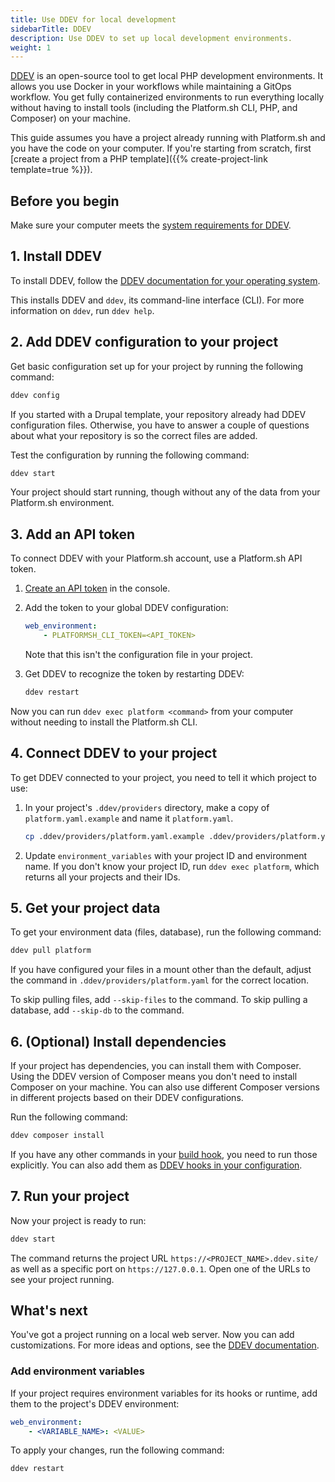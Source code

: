 ```yaml
---
title: Use DDEV for local development
sidebarTitle: DDEV
description: Use DDEV to set up local development environments.
weight: 1
---
```


[DDEV](https://ddev.readthedocs.io/en/stable/) is an open-source tool to get local PHP development environments.
It allows you use Docker in your workflows while maintaining a GitOps workflow.
You get fully containerized environments to run everything locally
without having to install tools (including the Platform.sh CLI, PHP, and Composer) on your machine.

This guide assumes you have a project already running with Platform.sh and you have the code on your computer.
If you're starting from scratch, first [create a project from a PHP template]({{% create-project-link template=true %}}).

## Before you begin

Make sure your computer meets the [system requirements for DDEV](https://ddev.readthedocs.io/en/stable/#system-requirements).

## 1. Install DDEV

To install DDEV, follow the [DDEV documentation for your operating system](https://ddev.readthedocs.io/en/stable/users/install/ddev-installation/).

This installs DDEV and `ddev`, its command-line interface (CLI).
For more information on `ddev`, run `ddev help`.

## 2. Add DDEV configuration to your project

Get basic configuration set up for your project by running the following command:

```bash
ddev config
```

If you started with a Drupal template, your repository already had DDEV configuration files.
Otherwise, you have to answer a couple of questions about what your repository is
so the correct files are added.

Test the configuration by running the following command:

```bash
ddev start
```

Your project should start running, though without any of the data from your Platform.sh environment.

## 3. Add an API token

To connect DDEV with your Platform.sh account, use a Platform.sh API token.

1. [Create an API token](./../cli/api-tokens.md#get-a-token) in the console.
2. Add the token to your global DDEV configuration:

   ```yaml {location="~/.ddev/global_config.yaml"}
   web_environment:
       - PLATFORMSH_CLI_TOKEN=<API_TOKEN>
   ```

   Note that this isn't the configuration file in your project.
3. Get DDEV to recognize the token by restarting DDEV:

   ```bash
   ddev restart
   ```

Now you can run `ddev exec platform <command>` from your computer without needing to install the Platform.sh CLI.

## 4. Connect DDEV to your project

To get DDEV connected to your project, you need to tell it which project to use:

1. In your project's `.ddev/providers` directory, make a copy of `platform.yaml.example` and name it `platform.yaml`.

   ```bash
   cp .ddev/providers/platform.yaml.example .ddev/providers/platform.yaml
   ```

2. Update `environment_variables` with your project ID and environment name.
   If you don't know your project ID, run `ddev exec platform`, which returns all your projects and their IDs.

## 5. Get your project data

To get your environment data (files, database), run the following command:

```bash
ddev pull platform
```

If you have configured your files in a mount other than the default,
adjust the command in `.ddev/providers/platform.yaml` for the correct location.

To skip pulling files, add `--skip-files` to the command.
To skip pulling a database, add `--skip-db` to the command.

## 6. (Optional) Install dependencies

If your project has dependencies, you can install them with Composer.
Using the DDEV version of Composer means you don't need to install Composer on your machine.
You can also use different Composer versions in different projects based on their DDEV configurations.

Run the following command:

```bash
ddev composer install
```

If you have any other commands in your [build hook](../../create-apps/hooks/_index.md),
you need to run those explicitly.
You can also add them as [DDEV hooks in your configuration](https://ddev.readthedocs.io/en/stable/users/configuration/hooks/).

## 7. Run your project

Now your project is ready to run:

```bash
ddev start
```

The command returns the project URL `https://<PROJECT_NAME>.ddev.site/`
as well as a specific port on `https://127.0.0.1`.
Open one of the URLs to see your project running.

## What's next

You've got a project running on a local web server.
Now you can add customizations.
For more ideas and options, see the [DDEV documentation](https://ddev.readthedocs.io/en/stable/).

### Add environment variables

If your project requires environment variables for its hooks or runtime,
add them to the project's DDEV environment:

```yaml {location=".ddev/config.yaml"}
web_environment:
    - <VARIABLE_NAME>: <VALUE>
```

To apply your changes, run the following command:

```bash
ddev restart
```

